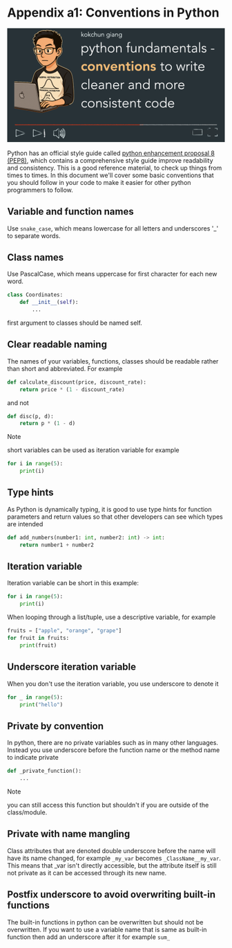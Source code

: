 # Appendix a1: Conventions in Python

<a href="https://youtu.be/bzTptHrZOKk" target="_blank">
  <img src="https://github.com/kokchun/assets/blob/main/python_videos/conventions.png?raw=true" alt="python conventions" width="600">
</a>

Python has an official style guide called [python enhancement proposal 8 (PEP8)](https://peps.python.org/pep-0008/#introduction), which contains a comprehensive style guide improve readability and consistency. This is a good reference material, to check up things from times to times. In this document we'll cover some basic conventions that you should follow in your code to make it easier for other python programmers to follow.

## Variable and function names

Use `snake_case`, which means lowercase for all letters and underscores '\_' to separate words.

## Class names

Use PascalCase, which means uppercase for first character for each new word.

```py
class Coordinates:
    def __init__(self):
        ...
```

first argument to classes should be named self.

## Clear readable naming

The names of your variables, functions, classes should be readable rather than short and abbreviated. For example

```py
def calculate_discount(price, discount_rate):
    return price * (1 - discount_rate)
```

and not

```py
def disc(p, d):
    return p * (1 - d)
```

> [!NOTE]
> short variables can be used as iteration variable for example
>
> ```py
> for i in range(5):
>     print(i)
> ```

## Type hints

As Python is dynamically typing, it is good to use type hints for function parameters and return values so that other developers can see which types are intended

```py
def add_numbers(number1: int, number2: int) -> int:
    return number1 + number2
```

## Iteration variable

Iteration variable can be short in this example:

```py
for i in range(5):
    print(i)
```

When looping through a list/tuple, use a descriptive variable, for example

```py
fruits = ["apple", "orange", "grape"]
for fruit in fruits:
    print(fruit)
```

## Underscore iteration variable

When you don't use the iteration variable, you use underscore to denote it

```py
for _ in range(5):
    print("hello")
```

## Private by convention

In python, there are no private variables such as in many other languages. Instead you use underscore before the function name or the method name to indicate private

```py
def _private_function():
    ...
```

> [!NOTE]
> you can still access this function but shouldn't if you are outside of the class/module.

## Private with name mangling

Class attributes that are denoted double underscore before the name will have its name changed, for example `_my_var` becomes `_ClassName__my_var`. This means that \_var isn't directly accessible, but the attribute itself is still not private as it can be accessed through its new name.

## Postfix underscore to avoid overwriting built-in functions

The built-in functions in python can be overwritten but should not be overwritten. If you want to use a variable name that is same as built-in function then add an underscore after it for example `sum_`
